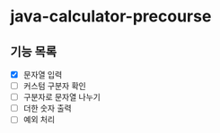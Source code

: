 # java-calculator-precourse

## 기능 목록
- [x] 문자열 입력
- [ ] 커스텀 구분자 확인
- [ ] 구분자로 문자열 나누기
- [ ] 더한 숫자 출력
- [ ] 예외 처리